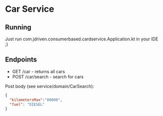 Car Service
===========

Running
-------

Just run com.jdriven.consumerbased.cardservice.Application.kt in your IDE ;)

Endpoints
---------

* GET /car - returns all cars
* POST /car/search - search for cars

Post body (see service/domain/CarSearch):

```json
{
  "kilometersMax":"80000",
  "fuel": "DIESEL"
}
```

